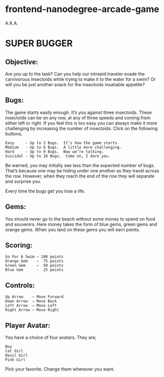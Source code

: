 frontend-nanodegree-arcade-game
===============================

A.K.A.

SUPER BUGGER
============

Objective:
----------
Are you up to the task?  Can you help our intrepid traveler evade the carnivorous insectoids while trying to make it to the water for a swim?  Or will you be just another snack for the insectoids insatiable appetite?

Bugs:
-----
The game starts easily enough.  It’s you against three insectoids.  These insectoids can be on any row, at any of three speeds and coming from either left or right.  If you feel this is too easy you can always make it more challenging by increasing the number of insectoids.  Click on the following buttons;

    Easy     - Up to 3 Bugs.  It’s how the game starts.
    Medium   - Up to 6 Bugs.  A little more challenging.
    Hard     - Up to 9 Bugs.  Now we’re talking.
    Suicidal - Up to 18 Bugs.  Come on, I dare you.

Be warned, you may initially see less than the expected number of bugs.  That’s because one may be hiding under one another as they travel across the row.  However, when they reach the end of the row they will separate and surprise you.

Every time the bugs get you lose a life.

Gems:
-----
You should never go to the beach without some money to spend on food and souvenirs.  Here money takes the form of blue gems, green gems and orange gems.  When you land on these gems you will earn points.

Scoring:
--------
    Go For A Swim – 100 points
    Orange Gem    –  75 points
    Green Gem     –  50 points
    Blue Gem      -  25 points

Controls:
---------
    Up Arrow    – Move Forward
    Down Arrow  – Move Back
    Left Arrow  – Move Left
    Right Arrow – Move Right
    
Player Avatar:
--------------
You have a choice of four avatars.  They are;

    Boy
    Cat Girl
    Devil Girl
    Pink Girl

Pick your favorite.  Change them whenever you want.
